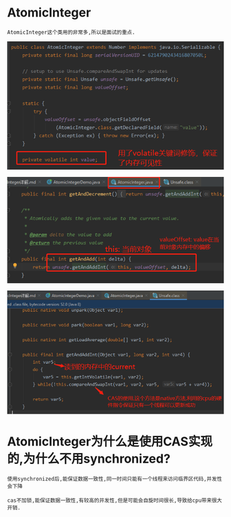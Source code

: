 # AtomicInteger

    AtomicInteger这个类用的非常多,所以是面试的重点.

![](../pics/AtomicInteger使用了volatile关键字保证可见性.png)

![](../pics/AtomicInteger中是怎么利用cas的01.png)

![](../pics/AtomicInteger中是怎么利用cas的02.png)

# AtomicInteger为什么是使用CAS实现的,为什么不用synchronized?

    使用synchronized后,能保证数据一致性,同一时间只能有一个线程来访问临界区代码,并发性会下降
    
    cas不加锁,能保证数据一致性,有较高的并发性,但是可能会自旋时间很长,导致给cpu带来很大开销.
